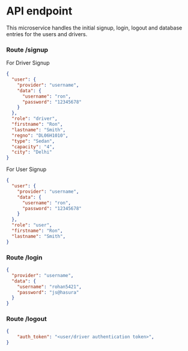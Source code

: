 # API endpoint

This microservice handles the initial signup, login, logout and database entries for the users and drivers.

### Route /signup

For Driver Signup
```json
{
  "user": {
    "provider": "username",
    "data": {
      "username": "ron",
      "password": "12345678"
    }
  },
  "role": "driver",
  "firstname": "Ron",
  "lastname": "Smith",
  "regno": "DL06H1010",
  "type": "Sedan",
  "capacity": "4",
  "city": "Delhi"
}
```

For User Signup
```json
{
  "user": {
    "provider": "username",
    "data": {
      "username": "ron",
      "password": "12345678"
    }
  },
  "role": "user",
  "firstname": "Ron",
  "lastname": "Smith",
}
```
### Route /login
```json
{
  "provider": "username",
  "data": {
    "username": "rohan5421",
    "password": "js@hasura"
  }
}
```

### Route /logout
```json
{
    "auth_token": "<user/driver authentication token>",
}
```
